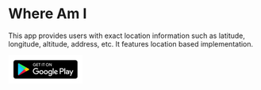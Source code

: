 # Where Am I

This app provides users with exact location information such as latitude, longitude, altitude, address, etc. It features location based implementation.

[<img src="resources/google-play-badge150.jpg">](https://play.google.com/store/apps/details?id=com.mancng.whereami&hl=en)

